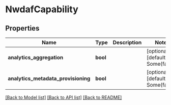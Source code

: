# NwdafCapability

## Properties
Name | Type | Description | Notes
------------ | ------------- | ------------- | -------------
**analytics_aggregation** | **bool** |  | [optional] [default to Some(false)]
**analytics_metadata_provisioning** | **bool** |  | [optional] [default to Some(false)]

[[Back to Model list]](../README.md#documentation-for-models) [[Back to API list]](../README.md#documentation-for-api-endpoints) [[Back to README]](../README.md)


